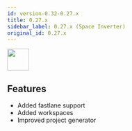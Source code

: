 ```yaml
---
id: version-0.32-0.27.x
title: 0.27.x
sidebar_label: 0.27.x (Space Inverter)
original_id: 0.27.x
---
```


<img src="https://renative.org/img/ic_notes.png" width=50 height=50 />

## Features

- Added fastlane support
- Added workspaces
- Improved project generator
